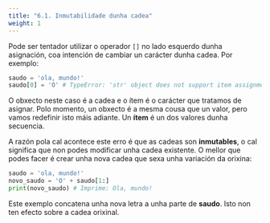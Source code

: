 ```yaml
---
title: "6.1. Inmutabilidade dunha cadea"
weight: 1
---
```


Pode ser tentador utilizar o operador `[]` no lado esquerdo dunha asignación, coa intención de cambiar un carácter dunha cadea. Por exemplo:

```python
saudo = 'ola, mundo!'
saudo[0] = 'O' # TypeError: 'str' object does not support item assignment
```

O obxecto neste caso é a cadea e o ítem é o carácter que tratamos de asignar. Polo momento, un obxecto é a mesma cousa que un valor, pero vamos redefinir isto máis adiante. Un **ítem** é un dos valores dunha secuencia.

A razón pola cal acontece este erro é que as cadeas son **inmutables**, o cal significa que non podes modificar unha cadea existente. O mellor que podes facer é crear unha nova cadea que sexa unha variación da orixina:

```python
saudo = 'ola, mundo!'
novo_saudo = 'O' + saudo[1:]
print(novo_saudo) # Imprime: Ola, mundo!
```

Este exemplo concatena unha nova letra a unha parte de **saudo**. Isto non ten efecto sobre a cadea orixinal.




